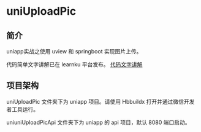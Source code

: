 # uniUploadPic

## 简介

uniapp实战之使用 uview 和 springboot 实现图片上传。

代码简单文字讲解已在 learnku 平台发布。
[代码文字讲解](https://learnku.com/articles/71775)

## 项目架构

uniUploadPic 文件夹下为 uniapp 项目。请使用 Hbbuildx 打开并通过微信开发者工具运行。

uniuniUploadPicApi 文件夹下为 uniapp 的 api 项目，默认 8080 端口启动。